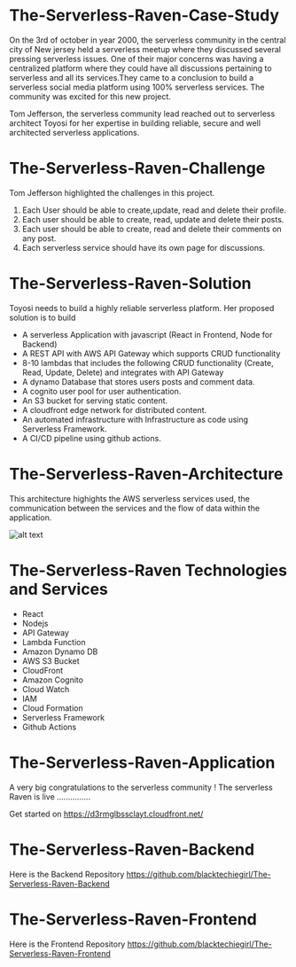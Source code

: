 # The-Serverless-Raven-Case-Study
On the 3rd of october in year 2000, the serverless community in the central city of New jersey held a serverless meetup where they discussed several pressing serverless issues.
One of their major concerns was having a centralized platform where they could have all discussions pertaining to serverless and all its services.They came to a conclusion to build a serverless social media platform using 100% serverless services. The community was excited for this new project.

Tom Jefferson, the serverless community lead reached out to serverless architect Toyosi for her expertise in building reliable, secure and well architected serverless applications.

# The-Serverless-Raven-Challenge
Tom Jefferson highlighted the challenges in this project.
1. Each User should be able to create,update, read and delete their profile.
2. Each user should be able to create, read, update and delete their posts.
3. Each user should be able to create, read and delete their comments on any post.
4. Each serverless service should have its own page for discussions.

# The-Serverless-Raven-Solution
Toyosi needs to build a highly reliable serverless platform.
Her proposed solution is to build 
- A serverless Application with javascript (React in Frontend, Node for Backend)
- A REST API with AWS API Gateway which supports CRUD functionality 
- 8-10 lambdas that includes the following CRUD functionality (Create, Read, Update, Delete) and integrates with API Gateway
- A dynamo Database that stores users posts and comment data.
- A cognito user pool for user authentication.
- An S3 bucket for serving static content.
- A cloudfront edge network for distributed content.
- An automated infrastructure with Infrastructure as code using Serverless Framework.
- A CI/CD pipeline using github actions.


# The-Serverless-Raven-Architecture
This architecture highights the AWS serverless services used, the communication between the services and the flow of data within the application.

![alt text](https://github.com/blacktechiegirl/The-Serverless-Raven-Case-Study/blob/main/assets/serverless-raven.png)

# The-Serverless-Raven Technologies and Services
- React
- Nodejs
- API Gateway
- Lambda Function
- Amazon Dynamo DB
- AWS S3 Bucket
- CloudFront
- Amazon Cognito
- Cloud Watch
- IAM
- Cloud Formation
- Serverless Framework
- Github Actions


# The-Serverless-Raven-Application
A very big congratulations to the serverless community !
The serverless Raven is live ...............

Get started on https://d3rmglbssclayt.cloudfront.net/

# The-Serverless-Raven-Backend
Here is the Backend Repository
https://github.com/blacktechiegirl/The-Serverless-Raven-Backend

# The-Serverless-Raven-Frontend
Here is the Frontend Repository
https://github.com/blacktechiegirl/The-Serverless-Raven-Frontend
